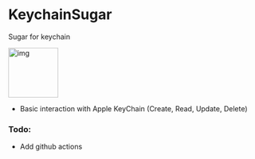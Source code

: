 # KeychainSugar
Sugar for keychain

<img width="100" alt="img" src="https://rawgit.com/stylekit/img/master/KeyChainLib.svg">

- Basic interaction with Apple KeyChain (Create, Read, Update, Delete)


### Todo: 
- Add github actions
